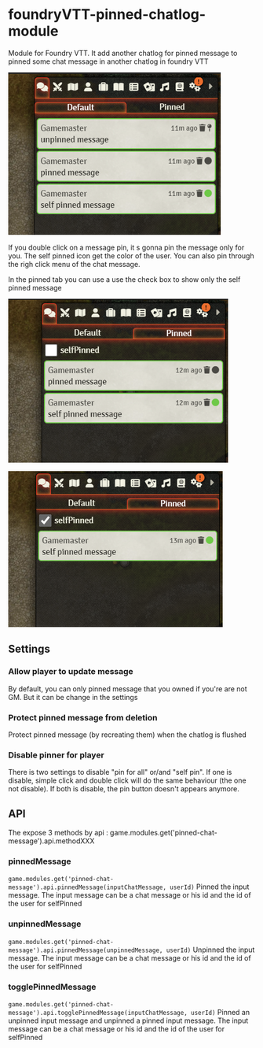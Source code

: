 # foundryVTT-pinned-chatlog-module
Module for Foundry VTT. It add another chatlog for pinned message to pinned some chat message in another chatlog in foundry VTT

![image](doc/Default-tab.png)

If you double click on a message pin, it s gonna pin the message only for you. The self pinned icon get the color of the user.
You can also pin through the righ click menu of the chat message.

In the pinned tab you can use a use the check box to show only the self pinned message

![image](doc/Pinned-tab.png)

![image](doc/Pinned-tab-check.png)

## Settings

### Allow player to update message
By default, you can only pinned message that you owned if you're are not GM. But it can be change in the settings

### Protect pinned message from deletion
Protect pinned message (by recreating them) when the chatlog is flushed

### Disable pinner for player
There is two settings to disable "pin for all" or/and "self pin". 
If one is disable, simple click and double click will do the same behaviour (the one not disable).
If both is disable, the pin button doesn't appears anymore.

## API
The expose 3 methods by api : game.modules.get('pinned-chat-message').api.methodXXX

### pinnedMessage
```game.modules.get('pinned-chat-message').api.pinnedMessage(inputChatMessage, userId)```
Pinned the input message.
The input message can be a chat message or his id and the id of the user for selfPinned

### unpinnedMessage
```game.modules.get('pinned-chat-message').api.pinnedMessage(unpinnedMessage, userId)```
Unpinned the input message.
The input message can be a chat message or his id and the id of the user for selfPinned

### togglePinnedMessage
```game.modules.get('pinned-chat-message').api.togglePinnedMessage(inputChatMessage, userId)```
Pinned an unpinned input message and unpinned a pinned input message.
The input message can be a chat message or his id and the id of the user for selfPinned
